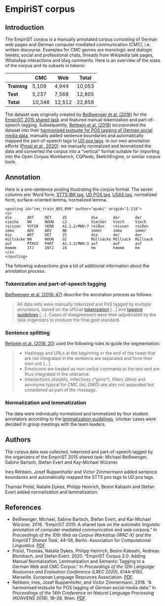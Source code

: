 # EmpiriST corpus

## Introduction

The EmpiriST corpus is a manually annotated corpus consisting of
German web pages and German computer-mediated communication (CMC),
i.e. written discourse. Examples for CMC genres are monologic and
dialogic tweets, social and professional chats, threads from Wikipedia
talk pages, WhatsApp interactions and blog comments. Here is an
overview of the sizes of the corpus and its subsets in tokens:

|              |    CMC |    Web |  Total |
|--------------|--------|--------|--------|
| **Training** |  5,109 |  4,944 | 10,053 |
| **Test**     |  5,237 |  7,568 | 12,805 |
| **Total**    | 10,346 | 12,512 | 22,858 |

The dataset was originally created by [Beißwenger et al.
(2016)](https://www.aclweb.org/anthology/W16-2606) for the [EmpiriST
2015 shared task](https://sites.google.com/site/empirist2015/) and
featured manual tokenization and part-of-speech tagging. Subsequently,
[Rehbein et al.
(2018)](https://www.oeaw.ac.at/fileadmin/subsites/academiaecorpora/PDF/konvens18_03.pdf)
incorporated the dataset into their [harmonised testsuite for POS
tagging of German social media
data](https://www.cl.uni-heidelberg.de/~rehbein/tweeDe.mhtml),
manually added sentence boundaries and automatically mapped the
part-of-speech tags to [UD pos
tags](https://universaldependencies.org/u/pos/all.html). In our own
annotation efforts ([Proisl et al.,
2020](http://www.lrec-conf.org/proceedings/lrec2020/pdf/2020.lrec-1.754.pdf)),
we manually normalized and lemmatized the data and converted the
corpus into a “vertical” format suitable for importing into the Open
Corpus Workbench, CQPweb, SketchEngine, or similar corpus tools.

## Annotation

Here is a one-sentence posting illustrating the corpus format. The
seven columns are: Word form, [STTS IBK
tag](https://sites.google.com/site/empirist2015/home/annotation-guidelines),
[UD POS tag](https://universaldependencies.org/u/pos/all.html), [USAS
tag](http://ucrel.lancs.ac.uk/usas/), normalized form,
surface-oriented lemma, normalized lemma.

    <posting id="cmc_train_003_099" author="quaki" origid="1-114">
    <s>
    die       ART     DET     Z5           die       der       der
    viecha    NN      NOUN    L2           Viecher   Viech     Viech
    reissen   VVFIN   VERB    A1.1.2/MWU:7 reißen    reissen   reißen
    imma      ADV     ADV     N6           immer     imma      immer
    die       ART     DET     Z5           die       der       der
    müllsäcke NN      NOUN    O2           Müllsäcke Müllsack  Müllsack
    auf       PTKVZ   PART    A1.1.2/MWU:3 auf       auf       auf
    hmmmm     ITJ     INTJ    Z4           hm        hmmmm     hm
    </s>
    </posting>

The following subsections give a bit of additional information about
the annotation process.

### Tokenization and part-of-speech tagging

[Beißwenger et al. (2016:
47)](https://www.aclweb.org/anthology/W16-2606) describe the
annotation process as follows:

> All data sets were manually tokenized and PoS tagged by multiple
> annotators, based on the official
> [tokenization](doc/EmpiriST_Guideline-Tokenisierung.pdf) […] and
> [tagging](doc/EmpiriST_Guideline-PoS.pdf)
> [guidelines](doc/EmpiriST_Guideline-Ergaenzungsdokument.pdf) […].
> Cases of disagreement were then adjudicated by the task organizers to
> produce the final gold standard.

### Sentence splitting

[Rehbein et al. (2018:
20)](https://www.oeaw.ac.at/fileadmin/subsites/academiaecorpora/PDF/konvens18_03.pdf)
used the following rules to guide the segmentation:

> * Hashtags and URLs at the beginning or the end of the tweet that
>   are not integrated in the sentence are separated and form their
>   own unit […].
> * Emoticons are treated as non-verbal comments to the text and are
>   thus integrated in the utterance.
> * Interjections (*Aaahh*), inflectives (*\*grins\**), fillers (*ähm*)
>   and acronyms typical for CMC (*lol*, *OMG*) are also not separated
>   but considered as part of the message.

### Normalization and lemmatization

The data were individually normalized and lemmatized by four student
annotators according to the [lemmatization
guidelines](doc/Lemmatisierungsrichtlinien.pdf). Unclear cases were
decided in group meetings with the team leaders.

## Authors

The corpus data was collected, tokenized and part-of-speech tagged by
the organizers of the EmpiriST 2015 shared task: Michael Beißwenger,
Sabine Bartsch, Stefan Evert and Kay-Michael Würzner.

Ines Rehbein, Josef Ruppenhofer and Victor Zimmermann added sentence
boundaries and automatically mapped the STTS pos tags to UD pos tags.

Thomas Proisl, Natalie Dykes, Philipp Heinrich, Besim Kabashi and
Stefan Evert added normalization and lemmatization.

<!-- ## Utilities -->

<!-- Extract the training set: -->

<!--     xsltproc -o empirist_train.vrt utils/extract_train.xsl empirist.vrt -->

<!-- Extract the test set: -->

<!--     xsltproc -o empirist_test.vrt utils/extract_test.xsl empirist.vrt -->


## References

  * Beißwenger, Michael, Sabine Bartsch, Stefan Evert, and Kai-Michael
    Würzner. 2016. “EmpiriST 2015: A shared task on the automatic
    linguistic annotation of computer-mediated communication and web
    corpora.” In *Proceedings of the 10th Web as Corpus Workshop
    (WAC-X) and the EmpiriST Shared Task*, 44–56, Berlin. Association
    for Computational Linguistics.
    [PDF](https://www.aclweb.org/anthology/W16-2606).
  * Proisl, Thomas, Natalie Dykes, Philipp Heinrich, Besim Kabashi,
    Andreas Blombach, and Stefan Evert. 2020. “EmpiriST Corpus 2.0:
    Adding Manual Normalization, Lemmatization and Semantic Tagging to
    a German Web and CMC Corpus.” In *Proceedings of the 12th Language
    Resources and Evaluation Conference (LREC 2020)*, 6144–6150,
    Marseille. European Language Resources Association.
    [PDF](http://www.lrec-conf.org/proceedings/lrec2020/pdf/2020.lrec-1.754.pdf).
  * Rehbein, Ines, Josef Ruppenhofer, and Victor Zimmermann. 2018. “A
    harmonised testsuite for POS tagging of German social media data.”
    In *Proceedings of the 14th Conference on Natural Language
    Processing (KONVENS 2018)*, 18–28, Wien.
    [PDF](https://www.oeaw.ac.at/fileadmin/subsites/academiaecorpora/PDF/konvens18_03.pdf).

